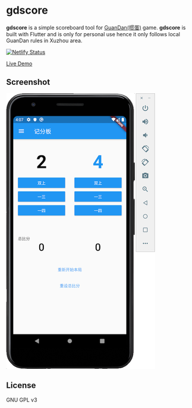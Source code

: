 # gdscore

**gdscore** is a simple scoreboard tool for [GuanDan(掼蛋)](https://zh.wikipedia.org/wiki/掼蛋) game. **gdscore** is built with Flutter and is only for personal use hence it only follows local GuanDan rules in Xuzhou area.

[![Netlify Status](https://api.netlify.com/api/v1/badges/02c5200b-82dd-4523-9db2-43bba9365e47/deploy-status)](https://app.netlify.com/sites/gdscore/deploys)

[Live Demo](https://gdscore.netlify.com)

## Screenshot

![1](screenshot/1.png)

## License

GNU GPL v3